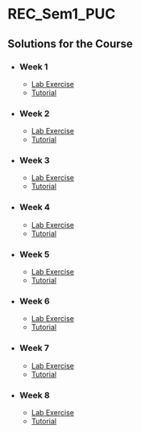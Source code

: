 # REC_Sem1_PUC

## Solutions for the Course

- ### Week 1

  - [Lab Exercise](https://github.com/greyhatguy007/REC_Sem1_PUC/tree/main/Week1/Lab_Exercise) <br/>
  - [Tutorial](https://github.com/greyhatguy007/REC_Sem1_PUC/tree/main/Week1/Tutorials) <br/>

- ### Week 2

  - [Lab Exercise](https://github.com/greyhatguy007/REC_Sem1_PUC/tree/main/Week2/Lab_Exercise) <br/>
  - [Tutorial](https://github.com/greyhatguy007/REC_Sem1_PUC/tree/main/Week2/Tutorials) <br/>


- ### Week 3

  - [Lab Exercise](https://github.com/greyhatguy007/REC_Sem1_PUC/tree/main/Week3/Lab_Exercise) <br/>
  - [Tutorial](https://github.com/greyhatguy007/REC_Sem1_PUC/tree/main/Week3/Tutorials) <br/>


- ### Week 4

  - [Lab Exercise](https://github.com/greyhatguy007/REC_Sem1_PUC/tree/main/Week4/Lab_Exercise) <br/>
  - [Tutorial](https://github.com/greyhatguy007/REC_Sem1_PUC/tree/main/Week4/Tutorials) <br/>


- ### Week 5

  - [Lab Exercise](https://github.com/greyhatguy007/REC_Sem1_PUC/tree/main/Week5/Lab_Exercise) <br/>
  - [Tutorial](https://github.com/greyhatguy007/REC_Sem1_PUC/tree/main/Week5/Tutorials) <br/>

- ### Week 6

  - [Lab Exercise](https://github.com/greyhatguy007/REC_Sem1_PUC/tree/main/Week6/Lab_Exercise) <br/>
  - [Tutorial](https://github.com/greyhatguy007/REC_Sem1_PUC/tree/main/Week6/Tutorials) <br/>


- ### Week 7

  - [Lab Exercise](https://github.com/greyhatguy007/REC_Sem1_PUC/tree/main/Week7/Lab_Exercise) <br/>
  - [Tutorial](https://github.com/greyhatguy007/REC_Sem1_PUC/tree/main/Week7/Tutorials) <br/>


- ### Week 8

  - [Lab Exercise](https://github.com/greyhatguy007/REC_Sem1_PUC/tree/main/Week8/Lab_Exercise) <br/>
  - [Tutorial](https://github.com/greyhatguy007/REC_Sem1_PUC/tree/main/Week8/Tutorials) <br/>
